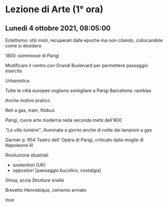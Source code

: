 #  Lezione di Arte (1° ora)
## Lunedì 4 ottobre 2021, 08:05:00


Eclettismo: stili misti, recuperati dalle epoche ma non citando, collocandole come si desidera


1800: sommosse di Parigi

Modificare il centro con Grandi Buolevard per permettere passaggio esercito 

Urbanistica

Tutte le città europee vogliono somigliare a Parigi
Barcellona: ramblas

Anche motivo pratico

Reti a gas, tram, filobus


Parigi, cuore arte moderna nella seconda metà dell'800

_"La ville lumière"_, illuminata a giorno anche di notte dai lampioni a gas

Garnier p. 954
Teatro dell' Opéra di Parigi, criticato dalla moglie di Napoleone III



Rivoluzione idustriali
* sostenitori (UK)
* oppositori [paesaggio bucolico, nostalgia]


Ghisa, accia
Strutture snelle


Brevetto Hennebique, cemento armato

Inve
<!--stackedit_data:
eyJoaXN0b3J5IjpbNjk4NjQ2NCwtMTQ3MTM5NjU1MiwtNjQ2Mz
gzNjYyXX0=
-->